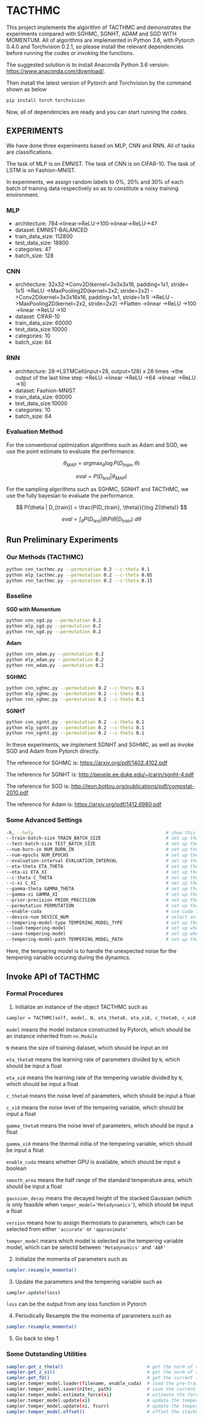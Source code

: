 # TACTHMC

This project implements the algorithm of TACTHMC and demonstrates the experiments compared with SGHMC, SGNHT, ADAM and SGD WITH MOMENTUM. All of algorithms are implemented in Python 3.6, with Pytorch 0.4.0 and Torchvision 0.2.1, so please install the relevant dependencies before running the codes or invoking the functions.

The suggested solution is to install Anaconda Python 3.6 version: https://www.anaconda.com/download/.

Then install the latest version of Pytorch and Torchvision by the command shown as below
```bash
pip install torch torchvision
```

Now, all of dependencies are ready and you can start running the codes.


## EXPERIMENTS

We have done three experiments based on MLP, CNN and RNN. All of tasks are classifications.

The task of MLP is on EMNIST. The task of CNN is on CIFAR-10. The task of LSTM is on Fashion-MNIST.

In experiments, we assign random labels to 0%, 20% and 30% of each batch of training data respectively so as to constitute a noisy training environment.


### MLP

- architecture: 784->linear->ReLU->100->linear->ReLU->47
- dataset: EMNIST-BALANCED
- train_data_size: 112800
- test_data_size: 18800
- categories: 47
- batch_size: 128


### CNN
- architecture: 32x32->Conv2D(kernel=3x3x3x16, padding=1x1, stride= 1x1)
                ->ReLU
                ->MaxPooling2D(kernel=2x2, stride=2x2)
                ->Conv2D(kernel=3x3x16x16, padding=1x1, stride=1x1)
                ->ReLU
                ->MaxPooling2D(kernel=2x2, stride=2x2)
                ->Flatten
                ->linear
                ->ReLU
                ->100
                ->linear
                ->ReLU
                ->10        
- dataset: CIFAR-10
- train_data_size: 60000
- test_data_size:10000
- categories: 10
- batch_size: 64


### RNN
- architecture: 28->LSTMCell(input=28, output=128) x 28 times
                ->the output of the last time step
                ->ReLU
                ->linear
                ->ReLU
                ->64
                ->linear
                ->ReLU
                ->10           
- dataset: Fashion-MNIST
- train_data_size: 60000
- test_data_size:10000
- categories: 10
- batch_size: 64


### Evaluation Method

For the conventional optimization algorithms such as Adam and SGD, we use the point estimate to evaluate the performance.

$$
\theta_{MAP} = arg \max_{\theta} \log P(D_{train}, \theta)
$$

$$
eval = P(D_{test}| \theta_{MAP})
$$

For the sampling algorithms such as SGHMC, SGNHT and TACTHMC, we use the fully bayesian to evaluate the performance.

$$
P(\theta | D_{train}) = \frac{P(D_{train}, \theta)}{\log Z(\theta)}
$$

$$
eval = \int_{\theta} P(D_{test}| \theta) P(\theta | D_{train}) \ d\theta
$$


## Run Preliminary Experiments

### Our Methods (TACTHMC)
```bash
python cnn_tacthmc.py --permutation 0.2 --c-theta 0.1
python mlp_tacthmc.py --permutation 0.2 --c-theta 0.05
python rnn_tacthmc.py --permutation 0.2 --c-theta 0.15
```

### Baseline

**SGD with Momentum**
```bash
python cnn_sgd.py --permutation 0.2
python mlp_sgd.py --permutation 0.2
python rnn_sgd.py --permutation 0.2
```

**Adam**
```bash
python cnn_adam.py --permutation 0.2
python mlp_adam.py --permutation 0.2
python rnn_adam.py --permutation 0.2
```

**SGHMC**
```bash
python cnn_sghmc.py --permutation 0.2 --c-theta 0.1
python mlp_sghmc.py --permutation 0.2 --c-theta 0.1
python rnn_sghmc.py --permutation 0.2 --c-theta 0.1
```

**SGNHT**
```bash
python cnn_sgnht.py --permutation 0.2 --c-theta 0.1
python mlp_sgnht.py --permutation 0.2 --c-theta 0.1
python rnn_sgnht.py --permutation 0.2 --c-theta 0.1
```

In these experiments, we implement SGNHT and SGHMC, as well as invoke SGD and Adam from Pytorch directly.

The reference for SGHMC is: https://arxiv.org/pdf/1402.4102.pdf

The reference for SGNHT is: http://people.ee.duke.edu/~lcarin/sgnht-4.pdf

The reference for SGD is: http://leon.bottou.org/publications/pdf/compstat-2010.pdf

The reference for Adam is: https://arxiv.org/pdf/1412.6980.pdf


### Some Advanced Settings
```bash
-h, --help                                                 # show this help message and exit
--train-batch-size TRAIN_BATCH_SIZE                        # set up the training batch size (int)
--test-batch-size TEST_BATCH_SIZE                          # set up the test batch size (please set the size of the whole test data) (int)
--num-burn-in NUM_BURN_IN                                  # set up the number of iterations of burn-in (int)
--num-epochs NUM_EPOCHS                                    # set up the total number of epochs for training (int)
--evaluation-interval EVALUATION_INTERVAL                  # set up the interval of evaluation (int)
--eta-theta ETA_THETA                                      # set up the learning rate of parameters, which should be divided by the size of the whole training dataset (float)
--eta-xi ETA_XI                                            # set up the learning rate of the tempering variable which is similar to that of parameters (float)
--c-theta C_THETA                                          # set up the noise level of parameters (float)
--c-xi C_XI                                                # set up the noise level of the tempering variable (float)
--gamma-theta GAMMA_THETA                                  # set up the value of the thermal initia of parameters (float)
--gamma-xi GAMMA_XI                                        # set up the value of the thermal initia of the tempering variable (float)
--prior-precision PRIOR_PRECISION                          # set up the penalty parameter of L2-Regularizer (float)
--permutation PERMUTATION                                  # set up the percentage of random assignments on labels (float)
--enable-cuda                                              # use cuda if available (action=true)
--device-num DEVICE_NUM                                    # select an appropriate GPU for usage (int)
--tempering-model-type TEMPERING_MODEL_TYPE                # set up the model type for the tempering variable (1 for Metadynamics/2 for ABF) (int)
--load-tempering-model                                     # set up whether necessarily load pre-trained tempering model (action=true)
--save-tempering-model                                     # set up whether it is necessary to save the tempering model (bool)
--tempering-model-path TEMPERING_MODEL_PATH                # set up the path for saving or loading the tempering model (str)
```

Here, the tempering model is to handle the unexpected noise for the tempering variable occuring during the dynamics.


## Invoke API of TACTHMC

### Formal Procedures

1. Initialize an instance of the object TACTHMC such as
```bash
sampler = TACTHMC(self, model, N, eta_theta0, eta_xi0, c_theta0, c_xi0, gamma_theta0, gamma_xi0, enable_cuda, smooth_area=0.1, gaussian_decay=1e-3, version='accurate', temper_model='Metadynamics')
```

``` model ``` means the model instance constructed by Pytorch, which should be an instance inherited from ``` nn.Module ```

``` N ``` means the size of training dataset, which should be input an int

``` eta_theta0 ``` means the learning rate of parameters divided by ``` N ```, which should be input a float

``` eta_xi0 ``` means the learning rate of the tempering variable divided by ``` N ```, which should be input a float

``` c_theta0 ``` means the noise level of parameters, which should be input a float

``` c_xi0 ``` means the noise level of the tempering variable, which should be input a float

``` gamma_theta0 ``` means the noise level of parameters, which should be input a float

``` gamma_xi0 ``` means the thermal initia of the tempering variable, which should be input a float

``` enable_cuda ``` means whether GPU is available, which should be input a boolean

``` smooth_area ``` means the half range of the standard temperature area, which should be input a float

``` gaussian_decay ``` means the decayed height of the stacked Gaussian (which is only feasible when ``` temper_model='Metadynamics' ```), which should be input a float

``` version ``` means how to assign thermostats to parameters, which can be selected from either ``` 'accurate' ``` or ``` 'approximate' ```

``` temper_model ``` means which model is selected as the tempering variable model, which can be selectd between ``` 'Metadynamics' ``` and ``` 'ABF' ```

2. Initialize the momenta of parameters such as

```bash
sampler.resample_momenta()
```

3. Update the parameters and the tempering variable such as

```bash
sampler.update(loss)
```

``` loss ``` can be the output from any loss function in Pytorch

4. Periodically Resample the the momenta of parameters such as

```bash
sampler.resample_momenta()
```

5. Go back to step 1

### Some Outstanding Utilities

```bash
sampler.get_z_theta()                               # get the norm of thermostats of parameters
sampler.get_z_xi()                                  # get the norm of thermostats of the tempering variable
sampler.get_fU()                                    # get the current force of potential w.r.t the tempering variable
sampler.temper_model.loader(filename, enable_cuda)  # load the pre-trained tempering model
sampler.temper_model.saver(nIter, path)             # save the current tempering model
sampler.temper_model.estimate_force(xi)             # estimate the force caused by the unexpected noise of the current tempering variable xi
sampler.temper_model.update(xi)                     # update the tempering model for the current xi when the model is Metadynamics
sampler.temper_model.update(xi, fcurr)              # update the tempering model for the current xi by the current force fcurr when the model is ABF
sampler.temper_model.offset()                       # offset the stacked Gaussian when the model is Metadynamics
```
